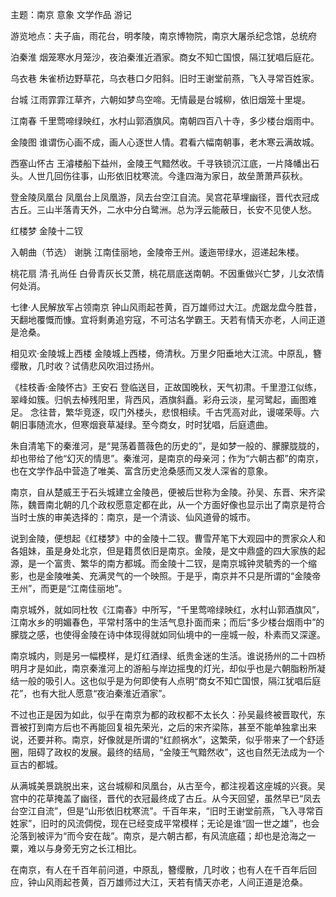 主题：南京 意象 文学作品 游记

游览地点：夫子庙，雨花台，明孝陵，南京博物院，南京大屠杀纪念馆，总统府

泊秦淮
烟笼寒水月笼沙，夜泊秦淮近酒家。商女不知亡国恨，隔江犹唱后庭花。

乌衣巷
朱雀桥边野草花，乌衣巷口夕阳斜。旧时王谢堂前燕，飞入寻常百姓家。

台城
江雨霏霏江草齐，六朝如梦鸟空啼。无情最是台城柳，依旧烟笼十里堤。

江南春
千里莺啼绿映红，水村山郭酒旗风。南朝四百八十寺，多少楼台烟雨中。

金陵图
谁谓伤心画不成，画人心逐世人情。君看六幅南朝事，老木寒云满故城。

西塞山怀古
王濬楼船下益州，金陵王气黯然收。千寻铁锁沉江底，一片降幡出石头。人世几回伤往事，山形依旧枕寒流。今逢四海为家日，故垒萧萧芦荻秋。

登金陵凤凰台
凤凰台上凤凰游，凤去台空江自流。吴宫花草埋幽径，晋代衣冠成古丘。三山半落青天外，二水中分白鹭洲。总为浮云能蔽日，长安不见使人愁。

红楼梦 金陵十二钗

入朝曲（节选） 谢朓
江南佳丽地，金陵帝王州。逶迤带绿水，迢递起朱楼。

桃花扇 清·孔尚任
白骨青灰长艾萧，桃花扇底送南朝。不因重做兴亡梦，儿女浓情何处消。

七律·人民解放军占领南京
钟山风雨起苍黄，百万雄师过大江。虎踞龙盘今胜昔，天翻地覆慨而慷。宜将剩勇追穷寇，不可沽名学霸王。天若有情天亦老，人间正道是沧桑。

相见欢·金陵城上西楼
金陵城上西楼，倚清秋。万里夕阳垂地大江流。中原乱，簪缨散，几时收？试倩悲风吹泪过扬州。

《桂枝香·金陵怀古》王安石
登临送目，正故国晚秋，天气初肃。千里澄江似练，翠峰如簇。归帆去棹残阳里，背西风，酒旗斜矗。彩舟云淡，星河鹭起，画图难足。
念往昔，繁华竞逐，叹门外楼头，悲恨相续。千古凭高对此，谩嗟荣辱。六朝旧事随流水，但寒烟衰草凝绿。至今商女，时时犹唱，后庭遗曲。



朱自清笔下的秦淮河，是“晃荡着蔷薇色的历史的”，是如梦一般的、朦朦胧胧的，却也带给了他“幻灭的情思”。秦淮河，是南京的母亲河；作为“六朝古都”的南京，也在文学作品中营造了唯美、富含历史沧桑感而又发人深省的意象。

南京，自从楚威王于石头城建立金陵邑，便被后世称为金陵。孙吴、东晋、宋齐梁陈，魏晋南北朝的几个政权愿意定都在此，从一个方面好像也显示出了南京是符合当时士族的审美选择的：南京，是一个清谈、仙风道骨的城市。

说到金陵，便想起《红楼梦》中的金陵十二钗。曹雪芹笔下大观园中的贾家众人和各姐妹，虽是身处北京，但是籍贯依旧是南京。金陵，是文中鼎盛的四大家族的起源，是一个富贵、繁华的南方都城。而金陵十二钗，是南京城钟灵毓秀的一个缩影，也是金陵唯美、充满灵气的一个映照。于是乎，南京并不只是所谓的“金陵帝王州”，而更是“江南佳丽地”。

南京城外，就如同杜牧《江南春》中所写，“千里莺啼绿映红，水村山郭酒旗风”，江南水乡的明媚春色，平常村落中的生活气息扑面而来；而后“多少楼台烟雨中”的朦胧之感，也使得金陵在诗中体现得就如同仙境中的一座城一般，朴素而又深邃。

南京城内，则是另一幅模样，是灯红酒绿、纸贵金迷的生活。谁说扬州的二十四桥明月才是如此，南京秦淮河上的游船与岸边摇曳的灯光，却似乎也是六朝脂粉所凝结一般的吸引人。这也似乎是为何即使有人点明“商女不知亡国恨，隔江犹唱后庭花”，也有大批人愿意“夜泊秦淮近酒家”。

不过也正是因为如此，似乎在南京为都的政权都不太长久：孙吴最终被晋取代，东晋被打到南方后也不再能回复祖先荣光，之后的宋齐梁陈，甚至不能单独拿出来说，还要并称。南京，好像就是所谓的“红颜祸水”，这繁荣，似乎带来了一个舒适圈，阻碍了政权的发展。最终的结局，“金陵王气黯然收”，这也自然无法成为一个亘古的都城。

从满城美景跳脱出来，这台城柳和凤凰台，从古至今，都注视着这座城的兴衰。吴宫中的花草掩盖了幽径，晋代的衣冠最终成了古丘。从今天回望，虽然早已“凤去台空江自流”，但是“山形依旧枕寒流”。千百年来，“旧时王谢堂前燕，飞入寻常百姓家”，旧时的风流倜傥，现在已经变成平常模样；无论是谁“固一世之雄”，也会沦落到被评为“而今安在哉”。南京，是六朝古都，有风流底蕴；却也是沧海之一粟，难以与身旁无穷之长江相比。

在南京，有人在千百年前问道，中原乱，簪缨散，几时收；也有人在千百年后回应，钟山风雨起苍黄，百万雄师过大江，天若有情天亦老，人间正道是沧桑。

